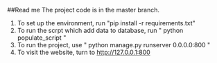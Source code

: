 ##Read me
The project code is in the master branch.
1.  To set up the environment, run "pip install -r requirements.txt"
2.  To run the scrpt which add data to database, run " python populate_script "
3.  To run the project, use " python manage.py runserver 0.0.0.0:800 "
4.  To visit the website, turn to http://127.0.0.1:800
